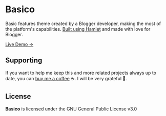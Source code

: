 # Basico 

Basic features theme created by a Blogger developer, making the most of the platform's capabilities. [Built using Hamlet](https://github.com/zkreations/hamlet) and made with love for Blogger.

[Live Demo &rarr;](https://basico.zkreations.com/)

## Supporting

If you want to help me keep this and more related projects always up to date, you can [buy me a coffee](https://ko-fi.com/zkreations) ☕. I will be very grateful 👏.

## License

**Basico** is licensed under the GNU General Public License v3.0
